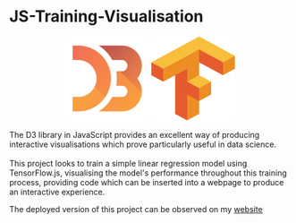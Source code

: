 # JS-Training-Visualisation

<p align="center">
  <img src="assets/d3.png" width="150" height="150" /></img>
  <img src="assets/tf.png" width="150" height="150" /></img>
</p>

The D3 library in JavaScript provides an excellent way of producing interactive visualisations which prove particularly useful in data science.
<br><br>
This project looks to train a simple linear regression model using TensorFlow.js, visualising the model's performance throughout this training process, providing code which can be inserted into a webpage to produce an interactive experience.

The deployed version of this project can be observed on my <a href="https://syrekgmr.github.io" target="_blank"/> website </a>
